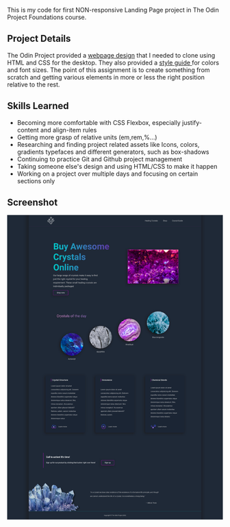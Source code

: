This is my code for first NON-responsive Landing Page project in The Odin Project Foundations course.

## Project Details

The Odin Project provided a [webpage design](https://cdn.statically.io/gh/TheOdinProject/curriculum/main/foundations/html_css/project/odin-project.png "webpage design") that I needed to clone using HTML and CSS for the desktop. They also provided a [style guide ](https://cdn.statically.io/gh/TheOdinProject/curriculum/main/foundations/html_css/project/colors_and_stuff.png "style guide ")for colors and font sizes. The point of this assignment is to create something from scratch and getting various elements in more or less the right position relative to the rest.

## Skills Learned

- Becoming more comfortable with CSS Flexbox, especially justify- content and align-item rules
- Getting more grasp of relative units (em,rem,%…)
- Researching and finding project related assets like Icons, colors, gradients typefaces and different generators, such as box-shadows
- Continuing to practice Git and Github project management
- Taking someone else's design and using HTML/CSS to make it happen
- Working on a project over multiple days and focusing on certain sections only

## Screenshot

![FAQ Cards](screenshot1.png)
